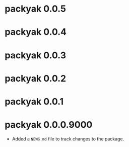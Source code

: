 # packyak 0.0.5

# packyak 0.0.4

# packyak 0.0.3

# packyak 0.0.2

# packyak 0.0.1

# packyak 0.0.0.9000

* Added a `NEWS.md` file to track changes to the package.
